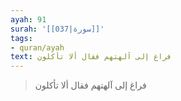 ```yaml
---
ayah: 91
surah: '[[037|سورة]]'
tags:
- quran/ayah
text: فراغ إلى آلهتهم فقال ألا تأكلون
---
```

> فراغ إلى آلهتهم فقال ألا تأكلون

